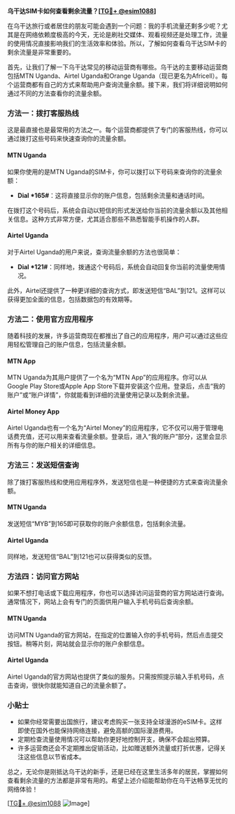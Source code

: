 **乌干达SIM卡如何查看剩余流量？[[TG💪+ @esim1088](https://t.me/s/esim1088)]**

在乌干达旅行或者居住的朋友可能会遇到一个问题：我的手机流量还剩多少呢？尤其是在网络依赖度极高的今天，无论是刷社交媒体、观看视频还是处理工作，流量的使用情况直接影响我们的生活效率和体验。所以，了解如何查看乌干达SIM卡的剩余流量是非常重要的。

首先，让我们了解一下乌干达常见的移动运营商有哪些。乌干达的主要移动运营商包括MTN Uganda、Airtel Uganda和Orange Uganda（现已更名为Africell）。每个运营商都有自己的方式来帮助用户查询流量余额。接下来，我们将详细说明如何通过不同的方法查看你的流量余额。

### 方法一：拨打客服热线

这是最直接也是最常用的方法之一。每个运营商都提供了专门的客服热线，你可以通过拨打这些号码来快速查询你的流量余额。

#### MTN Uganda

如果你使用的是MTN Uganda的SIM卡，你可以拨打以下号码来查询你的流量余额：

- **Dial *165#**：这将直接显示你的账户信息，包括剩余流量和通话时间。
  
在拨打这个号码后，系统会自动以短信的形式发送给你当前的流量余额以及其他相关信息。这种方式非常方便，尤其适合那些不熟悉智能手机操作的人群。

#### Airtel Uganda

对于Airtel Uganda的用户来说，查询流量余额的方法也很简单：

- **Dial *121#**：同样地，拨通这个号码后，系统会自动回复你当前的流量使用情况。
  
此外，Airtel还提供了一种更详细的查询方式，即发送短信“BAL”到121。这样可以获得更加全面的信息，包括数据包的有效期等。

### 方法二：使用官方应用程序

随着科技的发展，许多运营商现在都推出了自己的应用程序，用户可以通过这些应用轻松管理自己的账户信息，包括流量余额。

#### MTN App

MTN Uganda为其用户提供了一个名为“MTN App”的应用程序。你可以从Google Play Store或Apple App Store下载并安装这个应用。登录后，点击“我的账户”或“账户详情”，你就能看到详细的流量使用记录以及剩余流量。

#### Airtel Money App

Airtel Uganda也有一个名为“Airtel Money”的应用程序，它不仅可以用于管理电话费充值，还可以用来查看流量余额。登录后，进入“我的账户”部分，这里会显示所有与你的账户相关的详细信息。

### 方法三：发送短信查询

除了拨打客服热线和使用应用程序外，发送短信也是一种便捷的方式来查询流量余额。

#### MTN Uganda

发送短信“MYB”到165即可获取你的账户余额信息，包括剩余流量。

#### Airtel Uganda

同样地，发送短信“BAL”到121也可以获得类似的反馈。

### 方法四：访问官方网站

如果不想打电话或下载应用程序，你也可以选择访问运营商的官方网站进行查询。通常情况下，网站上会有专门的页面供用户输入手机号码后查询余额。

#### MTN Uganda

访问MTN Uganda的官方网站，在指定的位置输入你的手机号码，然后点击提交按钮。稍等片刻，网站就会显示你的账户余额信息。

#### Airtel Uganda

Airtel Uganda的官方网站也提供了类似的服务。只需按照提示输入手机号码，点击查询，很快你就能知道自己的流量余额了。

### 小贴士

- 如果你经常需要出国旅行，建议考虑购买一张支持全球漫游的eSIM卡。这样即使在国外也能保持网络连接，避免高额的国际漫游费用。
- 定期检查流量使用情况可以帮助你更好地控制开支，确保不会超出预算。
- 许多运营商还会不定期推出促销活动，比如赠送额外流量或打折优惠，记得关注这些信息以节省成本。

总之，无论你是刚抵达乌干达的新手，还是已经在这里生活多年的居民，掌握如何查看剩余流量的方法都是非常有用的。希望上述介绍能帮助你在乌干达畅享无忧的网络体验！

[[TG💪+ @esim1088](https://t.me/s/esim1088) ![Image](https://i.postimg.cc/4NQfJmqS/Snipaste-2025-05-13-00-14-12.png)]